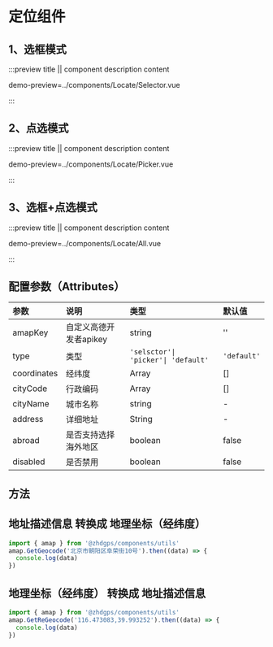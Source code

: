 # 定位组件

## 1、选框模式

:::preview title || component description content

demo-preview=../components/Locate/Selector.vue

:::

## 2、点选模式

:::preview title || component description content

demo-preview=../components/Locate/Picker.vue

:::

## 3、选框+点选模式

:::preview title || component description content

demo-preview=../components/Locate/All.vue

:::

## 配置参数（Attributes）

| 参数 | 说明 | 类型 | 默认值 |
|:-|:-|:-|:-|
| amapKey | 自定义高德开发者apikey | string | '' |
| type | 类型 | `'selsctor'\| 'picker'\| 'default'` | `'default'` |
| coordinates | 经纬度 | Array | [] |
| cityCode | 行政编码 | Array | [] |
| cityName | 城市名称 | string | - |
| address | 详细地址 | String | - |
| abroad | 是否支持选择海外地区 | boolean | false |
| disabled | 是否禁用 | boolean | false |

## 方法
## 地址描述信息 转换成 地理坐标（经纬度）

```ts
import { amap } from '@zhdgps/components/utils'
amap.GetGeocode('北京市朝阳区阜荣街10号').then((data) => {
  console.log(data)
})
```

## 地理坐标（经纬度） 转换成 地址描述信息

```ts
import { amap } from '@zhdgps/components/utils'
amap.GetReGeocode('116.473083,39.993252').then((data) => {
  console.log(data)
})
```
